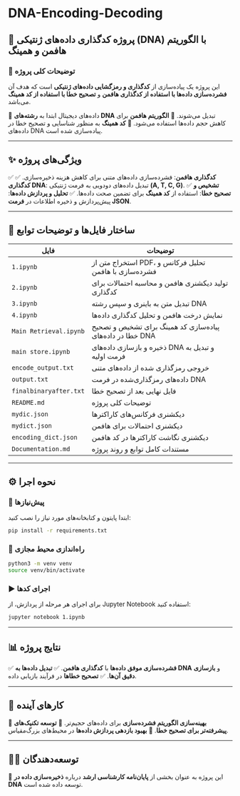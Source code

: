 # DNA-Encoding-Decoding

## 🎯 پروژه کدگذاری داده‌های ژنتیکی (DNA) با الگوریتم هافمن و همینگ

### 📖 توضیحات کلی پروژه
این پروژه یک پیاده‌سازی از **کدگذاری و رمزگشایی داده‌های ژنتیکی** است که هدف آن **فشرده‌سازی داده‌ها با استفاده از کدگذاری هافمن** و **تصحیح خطا با استفاده از کد همینگ** می‌باشد.

🔹 داده‌های دیجیتال ابتدا به **رشته‌های DNA** تبدیل می‌شوند.
🔹 **الگوریتم هافمن** برای کاهش حجم داده‌ها استفاده می‌شود.
🔹 **کد همینگ** به منظور شناسایی و تصحیح خطا در داده‌های DNA پیاده‌سازی شده است.

---
## ✨ ویژگی‌های پروژه
✅ **کدگذاری هافمن**: فشرده‌سازی داده‌های متنی برای کاهش هزینه ذخیره‌سازی.
✅ **کدگذاری DNA**: تبدیل داده‌های دودویی به فرمت ژنتیکی **(A, T, C, G)**.
✅ **تشخیص و تصحیح خطا**: استفاده از **کد همینگ** برای تضمین صحت داده‌ها.
✅ **تحلیل و پردازش داده‌ها**: پیش‌پردازش و ذخیره اطلاعات در **فرمت JSON**.

---
## 📂 ساختار فایل‌ها و توضیحات توابع

| فایل | توضیحات |
|------|---------|
| `1.ipynb` | استخراج متن از PDF، تحلیل فرکانس و فشرده‌سازی با هافمن |
| `2.ipynb` | تولید دیکشنری هافمن و محاسبه احتمالات برای کدگذاری |
| `3.ipynb` | تبدیل متن به باینری و سپس رشته DNA |
| `4.ipynb` | نمایش درخت هافمن و تحلیل کدگذاری داده‌ها |
| `Main Retrieval.ipynb` | پیاده‌سازی کد همینگ برای تشخیص و تصحیح خطا در داده‌های DNA |
| `main store.ipynb` | ذخیره و بازسازی داده‌های DNA و تبدیل به فرمت اولیه |
| `encode_output.txt` | خروجی رمزگذاری شده از داده‌های متنی |
| `output.txt` | داده‌های رمزگذاری‌شده در فرمت DNA |
| `finalbinaryafter.txt` | فایل نهایی بعد از تصحیح خطا |
| `README.md` | توضیحات کلی پروژه |
| `mydic.json` | دیکشنری فرکانس‌های کاراکترها |
| `mydict.json` | دیکشنری احتمالات برای هافمن |
| `encoding_dict.json` | دیکشنری نگاشت کاراکترها در کد هافمن |
| `Documentation.md` | مستندات کامل توابع و روند پروژه |

---
## ⚙️ نحوه اجرا

### 📌 پیش‌نیازها
ابتدا پایتون و کتابخانه‌های مورد نیاز را نصب کنید:
```bash
pip install -r requirements.txt
```

### 🚀 راه‌اندازی محیط مجازی
```bash
python3 -m venv venv
source venv/bin/activate
```

### ▶ اجرای کدها
برای اجرای هر مرحله از پردازش، از Jupyter Notebook استفاده کنید:
```bash
jupyter notebook 1.ipynb
```

---
## 📊 نتایج پروژه
✅ **فشرده‌سازی موفق داده‌ها** با **کدگذاری هافمن**.
✅ **تبدیل داده‌ها به DNA** و **بازسازی دقیق آن‌ها**.
✅ **تصحیح خطاها** در فرآیند بازیابی داده.

---
## 🔮 کارهای آینده
📌 **بهینه‌سازی الگوریتم فشرده‌سازی** برای داده‌های حجیم‌تر.
📌 **توسعه تکنیک‌های پیشرفته‌تر برای تصحیح خطا**.
📌 **بهبود بازدهی پردازش داده‌ها** در محیط‌های بزرگ‌مقیاس.

---
## 👨‍💻 توسعه‌دهندگان
📩 این پروژه به عنوان بخشی از **پایان‌نامه کارشناسی ارشد** درباره **ذخیره‌سازی داده در DNA** توسعه داده شده است.

